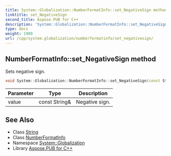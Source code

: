 ```yaml
---
title: System::Globalization::NumberFormatInfo::set_NegativeSign method
linktitle: set_NegativeSign
second_title: Aspose.PUB for C++
description: 'System::Globalization::NumberFormatInfo::set_NegativeSign method. Sets negative sign in C++.'
type: docs
weight: 1900
url: /cpp/system.globalization/numberformatinfo/set_negativesign/
---
```

## NumberFormatInfo::set_NegativeSign method


Sets negative sign.

```cpp
void System::Globalization::NumberFormatInfo::set_NegativeSign(const String &value)
```


| Parameter | Type | Description |
| --- | --- | --- |
| value | const String\& | Negative sign. |

## See Also

* Class [String](../../../system/string/)
* Class [NumberFormatInfo](../)
* Namespace [System::Globalization](../../)
* Library [Aspose.PUB for C++](../../../)
